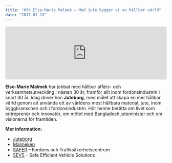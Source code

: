 ```yaml
---
title: "#30 Else-Marie Malmek – Med jute bygger vi en hållbar värld"
date: "2017-01-13"
---
```


<iframe width="100%" height="166" scrolling="no" frameborder="no" src="https://w.soundcloud.com/player/?url=https%3A//api.soundcloud.com/tracks/302477550&amp;color=001665&amp;auto_play=false&amp;hide_related=false&amp;show_comments=true&amp;show_user=true&amp;show_reposts=false"></iframe>

**Else-Marie Malmek** har jobbat med hållbar affärs- och verksamhetsutveckling i nästan 30 år, framför allt inom fordonsindustrin i snart 30 år. Idag driver hon **Juteborg**, med målet att skapa en mer hållbar värld genom att använda ett av världens mest hållbara material, jute, inom byggbranschen och i fordonsindustrin. Hör henne berätta om livet som entreprenör och innovatör, om mötet med Bangladesh juteminister och om visionerna för framtiden.

**Mer information:**

- [Juteborg](http://juteborg.com/)
- [Malmeken](http://www.malmeken.se/)
- [SAFER](http://www.chalmers.se/safer/SV/) – Fordons och Trafiksäkerhetscentrum
- [SEVS](http://www.sevs.se/) – Safe Efficient Vehicle Solutions
